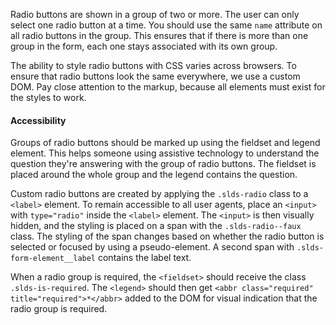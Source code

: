 Radio buttons are shown in a group of two or more. The user can only select one radio button at a time. You should use the same `name` attribute on all radio buttons in the group. This ensures that if there is more than one group in the form, each one stays associated with its own group.

The ability to style radio buttons with CSS varies across browsers. To ensure that radio buttons look the same everywhere, we use a custom DOM. Pay close attention to the markup, because all elements must exist for the styles to work.

<h4 class="site-text-heading--label">Accessibility</h4>

Groups of radio buttons should be marked up using the fieldset and legend element. This helps someone using assistive technology to understand the question they're answering with the group of radio buttons. The fieldset is placed around the whole group and the legend contains the question.

Custom radio buttons are created by applying the `.slds-radio` class to a `<label>` element. To remain accessible to all user agents, place an `<input>` with `type="radio"` inside the `<label>` element. The `<input>` is then visually hidden, and the styling is placed on a span with the `.slds-radio--faux` class. The styling of the span changes based on whether the radio button is selected or focused by using a pseudo-element. A second span with `.slds-form-element__label` contains the label text.

When a radio group is required, the `<fieldset>` should receive the class `.slds-is-required`. The `<legend>` should then get `<abbr class="required" title="required">*</abbr>` added to the DOM for visual indication that the radio group is required.
